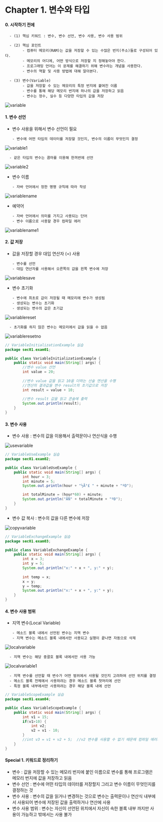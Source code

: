 #  Chapter 1. 변수와 타입

#### 0. 시작하기 전에
      - (1) 핵심 키워드 : 변수, 변수 선언, 변수 사용, 변수 사용 범위
      
      - (2) 핵심 포인트 
            - 컴퓨터 메모리(RAM)는 값을 저장할 수 있는 수많은 번지(주소)들로 구성되어 있다.     
            - 메모리의 어디에, 어떤 방식으로 저장할 지 정해놓아야 한다.     
            - 프로그래밍 언어는 이 문제를 해결하기 위해 변수라는 개념을 사용한다.
            - 변수의 역할 및 사용 방법에 대해 알아본다.
            
      - (3) 변수(Variable)
            - 값을 저장할 수 있는 메모리의 특정 번지에 붙여진 이름
            - 변수를 통해 해당 메모리 번지에 하나의 값을 저장하고 읽음
            - 변수는 정수, 실수 등 다양한 타입의 값을 저장
            
![variable](https://github.com/BangYunseo/TIL/blob/main/Java/Image/ch1/variable.PNG)
 
#### 1. 변수 선언  
- 변수 사용을 위해서 변수 선언이 필요
  
      - 변수에 어떤 타입의 데이터를 저장할 것인지, 변수의 이름이 무엇인지 결정
            
![variable1](https://github.com/BangYunseo/TIL/blob/main/Java/Image/ch1/variable1.PNG)

      - 같은 타입의 변수는 콤마를 이용해 한꺼번에 선언

![variable2](https://github.com/BangYunseo/TIL/blob/main/Java/Image/ch1/variable2.PNG)

- 변수 이름

      - 자바 언어에서 정한 명명 규칙에 따라 작성

![variablename](https://github.com/BangYunseo/TIL/blob/main/Java/Image/ch1/variablename.PNG)

- 예약어

      - 자바 언어에서 의미를 가지고 사용되는 단어
      - 변수 이름으로 사용할 경우 컴파일 에러

![variablename1](https://github.com/BangYunseo/TIL/blob/main/Java/Image/ch1/variablename1.PNG)

#### 2. 값 저장

- 값을 저장할 경우 대입 연산자 (=) 사용

      - 변수를 선언
      - 대입 연산자를 사용해서 오른쪽의 값을 왼쪽 변수에 저장

![variablesave](https://github.com/BangYunseo/TIL/blob/main/Java/Image/ch1/variablesave.PNG)

- 변수 초기화     

      - 변수에 최초로 값이 저장될 때 메모리에 변수가 생성됨
      - 생성되는 변수는 초기화
      - 생성되는 변수의 값은 초기값

![variablereset](https://github.com/BangYunseo/TIL/blob/main/Java/Image/ch1/variablereset.PNG)

      - 초기화를 하지 않은 변수는 메모리에서 값을 읽을 수 없음

![variableresetno](https://github.com/BangYunseo/TIL/blob/main/Java/Image/ch1/variableresetno.PNG)

```Java
// VariableInitializationExample 실습
package sec01.exam01;

public class VariableInitializationExample {
	public static void main(String[] args) {
		//변수 value 선언
		int value = 20;    
		
		//변수 value 값을 읽고 10을 더하는 산술 연산을 수행
		//연산의 결과값을 변수 result의 초기값으로 저장
		int result = value + 10;
		
		//변수 result 값을 읽고 콘솔에 출력
		System.out.println(result);
	}
}
```
#### 3. 변수 사용 
- 변수 사용 : 변수의 값을 이용해서 출력문이나 연산식을 수행

![usevariable](https://github.com/BangYunseo/TIL/blob/main/Java/Image/ch1/usevariable.PNG)

```Java
// VariableUseExample 실습
package sec01.exam02;

public class VariableUseExample {
	public static void main(String[] args) {
		int hour = 3;
		int minute = 5;
		System.out.println(hour + "½Ã°£ " + minute + "ºÐ");

		int totalMinute = (hour*60) + minute;
		System.out.println("ÃÑ" + totalMinute + "ºÐ");
	}
}
```
- 변수 값 복사 : 변수의 값을 다른 변수에 저장

![copyvariable](https://github.com/BangYunseo/TIL/blob/main/Java/Image/ch1/copyvariable.PNG)

```Java
// VariableExchangeExample 실습
package sec01.exam03;

public class VariableExchangeExample {
	public static void main(String[] args) {
		int x = 3;
		int y = 5;
		System.out.println("x:" + x + ", y:" + y);
		
		int temp = x;
		x = y;
		y = temp;
		System.out.println("x:" + x + ", y:" + y);
	}
}
```
#### 4. 변수 사용 범위
- 지역 변수(Local Variable)     

      - 메소드 블록 내에서 선언된 변수는 지역 변수
      - 지역 변수는 메소드 블록 내에서만 사용되고 실행이 끝나면 자동으로 삭제
  
![localvariable](https://github.com/BangYunseo/TIL/blob/main/Java/Image/ch1/localvariable.PNG)

      - 지역 변수는 해당 중괄호 블록 내에서만 사용 가능

![localvariable1](https://github.com/BangYunseo/TIL/blob/main/Java/Image/ch1/localvariable1.PNG)

      - 지역 변수를 선언할 때 변수가 어떤 범위에서 사용될 것인지 고려하여 선언 위치를 결정
      - 메소드 블록 전체에서 사용하려는 경우 메소드 블록 첫머리에 선언
      - 특정 블록 내부에서만 사용하려는 경우 해당 블록 내에 선언

```Java
// VariableScopeExample 실습
package sec01.exam04;

public class VariableScopeExample {
	public static void main(String[] args) {
		int v1 = 15;
		if(v1>10) {
			int v2;
			v2 = v1 - 10;
		}
		//int v3 = v1 + v2 + 5;  //v2 변수를 사용할 수 없기 때문에 컴파일 에러가 생김
	}
}
```
      
#### Special 1. 키워드로 정리하기

- 변수 : 값을 저장할 수 있는 메모리 번지에 붙인 이름으로 변수를 통해 프로그램은 메모리 번지에 값을 저장하고 읽음
- 변수 선언 : 변수에 어떤 타입의 데이터를 저장할지 그리고 변수 이름이 무엇인지를 결정하는 것
- 변수 사용 : 변수의 값을 읽거나 변경하는 것으로 변수는 출력문이나 연산식 내부에서 사용되어 변수에 저장된 값을 출력하거나 연산에 사용
- 변수 사용 범위 : 변수는 자신이 선언된 위치에서 자신이 속한 블록 내부 까지만 사용이 가능하고 밖에서는 사용 불가
